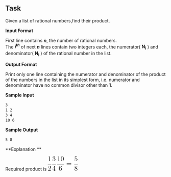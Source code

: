 ## Task
Given a list of rational numbers,find their product.  

**Input Format**

First line contains ***n***, the number of rational numbers.  
The ***i<sup>th</sup>*** of next ***n*** lines contain two integers each, the numerator( **N<sub>i</sub>** ) and denominator( **N<sub>i</sub>** ) of the  rational number in the list.  

**Output Format**

Print only one line containing the numerator and denominator of the product of the numbers in the list in its simplest form, i.e. numerator and denominator have no common divisor other than **1**.  

**Sample Input**
```
3
1 2
3 4
10 6
```
**Sample Output**
```
5 8
```
**Explanation   **

Required product is <img src="CodeCogsEqn.png" />